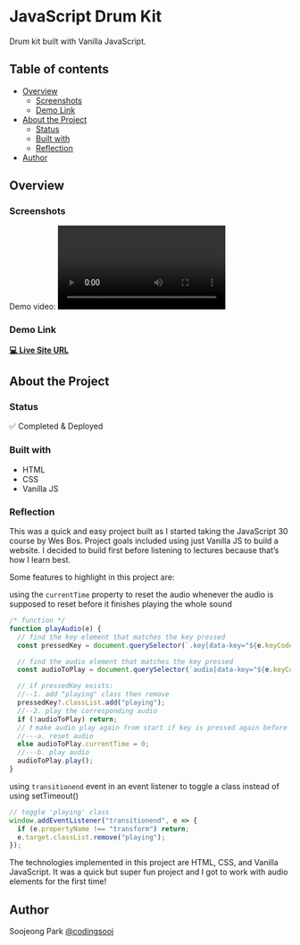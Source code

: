 # JavaScript Drum Kit

Drum kit built with Vanilla JavaScript.

## Table of contents

- [Overview](#overview)
  - [Screenshots](#screenshots)
  - [Demo Link](#demo-link)
- [About the Project](#about-the-project)
  - [Status](#status)
  - [Built with](#built-with)
  - [Reflection](#reflection)
- [Author](#author)

## Overview

### Screenshots

Demo video:
<video src="https://user-images.githubusercontent.com/126619528/224394931-ace995c0-7e74-4462-84b3-45869ccfc3a0.mov" type="video/mp4" controls>

### Demo Link

**[💻 Live Site URL](https://soojeong-park-ca.github.io/drum-kit-js30/)**

## About the Project

### Status

✅ Completed & Deployed

### Built with

- HTML
- CSS
- Vanilla JS

### Reflection

This was a quick and easy project built as I started taking the JavaScript 30 course by Wes Bos. Project goals included using just Vanilla JS to build a website. I decided to build first before listening to lectures because that’s how I learn best.

Some features to highlight in this project are:

using the `currentTime` property to reset the audio whenever the audio is supposed to reset before it finishes playing the whole sound

```js
/* function */
function playAudio(e) {
  // find the key element that matches the key pressed
  const pressedKey = document.querySelector(`.key[data-key="${e.keyCode}"]`);

  // find the audio element that matches the key pressed
  const audioToPlay = document.querySelector(`audio[data-key="${e.keyCode}"]`);

  // if pressedKey exists:
  //--1. add "playing" class then remove
  pressedKey?.classList.add("playing");
  //--2. play the corresponding audio
  if (!audioToPlay) return;
  // ❗️ make audio play again from start if key is pressed again before audio ends
  //---a. reset audio
  else audioToPlay.currentTime = 0;
  //---b. play audio
  audioToPlay.play();
}
```

using `transitionend` event in an event listener to toggle a class instead of using setTimeout()

```js
// toggle 'playing' class
window.addEventListener("transitionend", e => {
  if (e.propertyName !== "transform") return;
  e.target.classList.remove("playing");
});
```

The technologies implemented in this project are HTML, CSS, and Vanilla JavaScript. It was a quick but super fun project and I got to work with audio elements for the first time!

## Author

Soojeong Park [@codingsooj](https://twitter.com/codingsooj)
